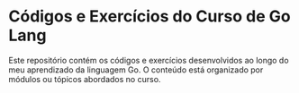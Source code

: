# Códigos e Exercícios do Curso de Go Lang
Este repositório contém os códigos e exercícios desenvolvidos ao longo do meu aprendizado da linguagem Go. O conteúdo está organizado por módulos ou tópicos abordados no curso.

